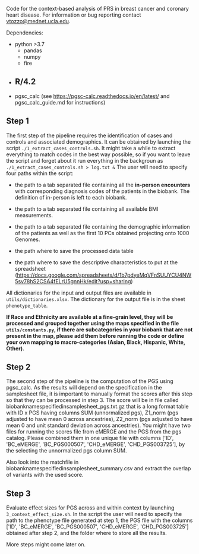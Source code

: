 Code for the context-based analysis of PRS in breast cancer and coronary heart disease. For information or bug reporting contact vtozzo@mednet.ucla.edu. 

Dependencies:
- python >3.7
    - pandas 
    - numpy
    - fire
- R/4.2 
     - 
- pgsc_calc (see https://pgsc-calc.readthedocs.io/en/latest/ and pgsc_calc_guide.md for instructions)



## Step 1
The first step of the pipeline requires the identification of cases and controls and associated demographics. It can be obtained by launching the script `./1_extract_cases_controls.sh`. It might take a while to extract everything to match codes in the best way possible, so if you want to leave the script and forget about it run everything in the backgroun as `./1_extract_cases_controls.sh > log.txt &` The user will need to specify four paths within the script: 

- the path to a tab separated file containing all the **in-person encounters** with corresponding diagnosis codes of the patients in the biobank. The definition of in-person is left to each biobank. 

- the path to a tab separated file containing all available BMI measurements.

- the path to a tab separated file containing the demographic information of the patients as well as the first 10 PCs obtained projecting onto 1000 Genomes. 

- the path where to save the processed data table

- the path where to save the descriptive characteristics to put at the spreadsheet (https://docs.google.com/spreadsheets/d/1b7pdyeMqVFnSUUYCU4NW5sv78hS2CSA4fELrU5gnnHk/edit?usp=sharing) 

All dictionaries for the input and output files are available in `utils/dictionaries.xlsx`. The dictionary for the output file is in the sheet `phenotype_table`.

**If Race and Ethnicity are available at a fine-grain level, they will be processed and grouped together using the maps specified in the file `utils/constants.py`, if there are  subcategories in your biobank that are not present in the map, please add them before running the code or define your own mapping to macro-categories (Asian, Black, Hispanic, White, Other).** 



## Step 2 
The second step of the pipeline is the computation of the PGS using pgsc_calc. As the results will depend on the specification in the samplesheet file, it is important to manually format the scores after this step so that they can be processed in step 3. 
The score will be in  file called biobanknamespecifiedinsamplesheet_pgs.txt.gz that is a long format table with ID x PGS having columns SUM (unnormalized pgs), Z1_norm (pgs adjusted to have mean 0 across ancestries), Z2_norm (pgs adjusted to have mean 0 and unit standard deviation across ancestries). You might have two files for running the scores file from eMERGE and the PGS from the pgs catalog. Please combined them in one unique file with columns ['ID', 'BC_eMERGE', 'BC_PGS000507', 'CHD_eMERGE', 'CHD_PGS003725'], by the selecting the unnormalized pgs column SUM. 

Also look into the matchfile in  biobanknamespecifiedinsamplesheet_summary.csv and extract the overlap of variants with the used score. 


## Step 3 
Evaluate effect sizes for PGS across and within context by launching `3_context_effect_size.sh`. In the script the user will need to specify the path to the phenotype file generated at step 1, the PGS file with the columns ['ID', 'BC_eMERGE', 'BC_PGS000507', 'CHD_eMERGE', 'CHD_PGS003725'] obtained after step 2, and the folder where to store all the results. 


More steps might come later on. 

